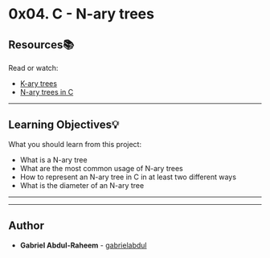 # 0x04. C - N-ary trees

## Resources:books:
Read or watch:
* [K-ary trees](https://intranet.hbtn.io/rltoken/VzfzHmvhIEh-rZtCNZ3WtQ)
* [N-ary trees in C](https://intranet.hbtn.io/rltoken/YuD_cpbjpPEZT9yGv-wMBg)

---
## Learning Objectives:bulb:
What you should learn from this project:

* What is a N-ary tree
* What are the most common usage of N-ary trees
* How to represent an N-ary tree in C in at least two different ways
* What is the diameter of an N-ary tree

---
---

## Author
* **Gabriel Abdul-Raheem** - [gabrielabdul](https://github.com/gabrielabdul)